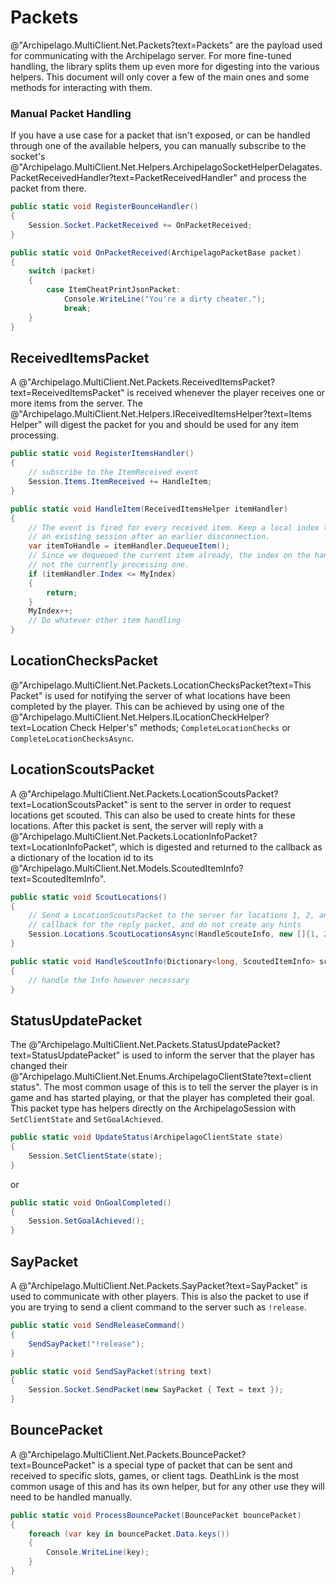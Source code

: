 ﻿# Packets

@"Archipelago.MultiClient.Net.Packets?text=Packets" are the payload used for communicating with the Archipelago server.
For more fine-tuned handling, the library splits them up even more for digesting into the various helpers. This
document will only cover a few of the main ones and some methods for interacting with them.

### Manual Packet Handling

If you have a use case for a packet that isn't exposed, or can be handled through one of the available helpers, you can
manually subscribe to the socket's
@"Archipelago.MultiClient.Net.Helpers.ArchipelagoSocketHelperDelagates.PacketReceivedHandler?text=PacketReceivedHandler"
and process the packet from there.

```csharp
public static void RegisterBounceHandler()
{
    Session.Socket.PacketReceived += OnPacketReceived;
}

public static void OnPacketReceived(ArchipelagoPacketBase packet)
{
    switch (packet)
    {
        case ItemCheatPrintJsonPacket:
            Console.WriteLine("You're a dirty cheater.");
            break;
    }
}
```

## ReceivedItemsPacket

A @"Archipelago.MultiClient.Net.Packets.ReceivedItemsPacket?text=ReceivedItemsPacket" is received whenever the player
receives one or more items from the server. The @"Archipelago.MultiClient.Net.Helpers.IReceivedItemsHelper?text=Items Helper"
will digest the packet for you and should be used for any item processing.

```csharp
public static void RegisterItemsHandler()
{
    // subscribe to the ItemReceived event
    Session.Items.ItemReceived += HandleItem;
}

public static void HandleItem(ReceivedItemsHelper itemHandler)
{
    // The event is fired for every received item. Keep a local index to compare against in the case of continuing
    // an existing session after an earlier disconnection.
    var itemToHandle = itemHandler.DequeueItem();
    // Since we dequeued the current item already, the index on the handler is the index of the *next* upcoming item,
    // not the currently processing one.
    if (itemHandler.Index <= MyIndex)
    {
        return;
    }
    MyIndex++;
    // Do whatever other item handling
}
```

## LocationChecksPacket

@"Archipelago.MultiClient.Net.Packets.LocationChecksPacket?text=This Packet" is used for notifying the server of what
locations have been completed by the player. This can be achieved by using one of the
@"Archipelago.MultiClient.Net.Helpers.ILocationCheckHelper?text=Location Check Helper's" methods;
`CompleteLocationChecks` or `CompleteLocationChecksAsync`.

## LocationScoutsPacket

A @"Archipelago.MultiClient.Net.Packets.LocationScoutsPacket?text=LocationScoutsPacket" is sent to the server in order
to request locations get scouted. This can also be used to create hints for these locations. After this packet is sent,
the server will reply with a @"Archipelago.MultiClient.Net.Packets.LocationInfoPacket?text=LocationInfoPacket", which
is digested and returned to the callback as a dictionary of the location id to its
@"Archipelago.MultiClient.Net.Models.ScoutedItemInfo?text=ScoutedItemInfo".

```csharp
public static void ScoutLocations()
{
    // Send a LocationScoutsPacket to the server for locations 1, 2, and 3, register `HandleScoutInfo` as the
    // callback for the reply packet, and do not create any hints
    Session.Locations.ScoutLocationsAsync(HandleScouteInfo, new []{1, 2, 3});
}

public static void HandleScoutInfo(Dictionary<long, ScoutedItemInfo> scoutedLocationInfo)
{
    // handle the Info however necessary
}
```

## StatusUpdatePacket

The @"Archipelago.MultiClient.Net.Packets.StatusUpdatePacket?text=StatusUpdatePacket" is used to inform the server that
the player has changed their @"Archipelago.MultiClient.Net.Enums.ArchipelagoClientState?text=client status". The most
common usage of this is to tell the server the player is in game and has started playing, or that the player has
completed their goal. This packet type has helpers directly on the ArchipelagoSession with `SetClientState` and
`SetGoalAchieved`.

```csharp
public static void UpdateStatus(ArchipelagoClientState state)
{
    Session.SetClientState(state);
}
```

or

```csharp
public static void OnGoalCompleted()
{
    Session.SetGoalAchieved();
}
```

## SayPacket

A @"Archipelago.MultiClient.Net.Packets.SayPacket?text=SayPacket" is used to communicate with other players. This is also the packet to use if you are trying to send a client command to the server such as `!release`.

```csharp
public static void SendReleaseCommand()
{
    SendSayPacket("!release");
}

public static void SendSayPacket(string text)
{
    Session.Socket.SendPacket(new SayPacket { Text = text });
}
```

## BouncePacket

A @"Archipelago.MultiClient.Net.Packets.BouncePacket?text=BouncePacket" is a special type of packet that can be sent
and received to specific slots, games, or client tags. DeathLink is the most common usage of this and has its own
helper, but for any other use they will need to be handled manually.

```csharp
public static void ProcessBouncePacket(BouncePacket bouncePacket)
{
    foreach (var key in bouncePacket.Data.keys())
    {
        Console.WriteLine(key);
    }
}
```
